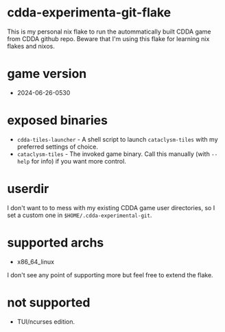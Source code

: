 # cdda-experimenta-git-flake

This is my personal nix flake to run the autommatically built CDDA game from
CDDA github repo. Beware that I'm using this flake for learning nix flakes and nixos.

# game version

- 2024-06-26-0530

# exposed binaries

- `cdda-tiles-launcher` - A shell script to launch `cataclysm-tiles` with my preferred settings of choice.
- `cataclysm-tiles` - The invoked game binary. Call this manually (with `--help` for info) if you want more control.

# userdir

I don't want to to mess with my existing CDDA game user directories, so I set a custom one in `$HOME/.cdda-experimental-git`.

# supported archs

- x86_64_linux

I don't see any point of supporting more but feel free to extend the flake.

# not supported
- TUI/ncurses edition.
